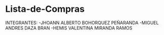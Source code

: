 # Lista-de-Compras
INTEGRANTES:
-JHOANN ALBERTO BOHORQUEZ PEÑARANDA
-MIGUEL ANDRES DAZA BRAN
-HEMIS VALENTINA MIRANDA RAMOS